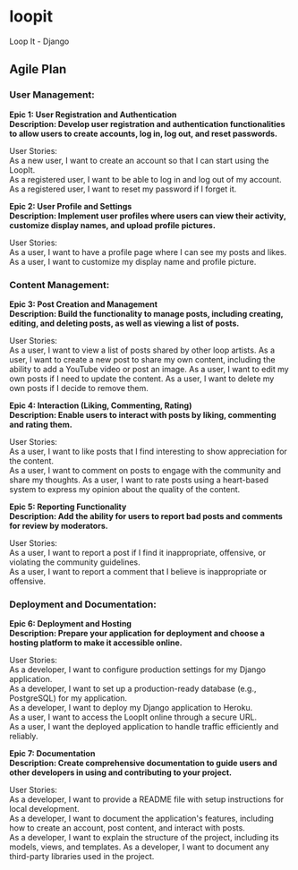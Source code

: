 # loopit
Loop It - Django 
## Agile Plan
### User Management:
**Epic 1: User Registration and Authentication** \
**Description: Develop user registration and authentication functionalities to allow users to create accounts, log in, log out, and reset passwords.** 

User Stories: \
As a new user, I want to create an account so that I can start using the LoopIt. \
As a registered user, I want to be able to log in and log out of my account. \
As a registered user, I want to reset my password if I forget it. 

**Epic 2: User Profile and Settings** \
**Description: Implement user profiles where users can view their activity, customize display names, and upload profile pictures.**

User Stories: \
As a user, I want to have a profile page where I can see my posts and likes. \
As a user, I want to customize my display name and profile picture.

### Content Management:
**Epic 3: Post Creation and Management** \
**Description: Build the functionality to manage posts, including creating, editing, and deleting posts, as well as viewing a list of posts.**

User Stories: \
As a user, I want to view a list of posts shared by other loop artists.
As a user, I want to create a new post to share my own content, including the ability to add a YouTube video or post an image.
As a user, I want to edit my own posts if I need to update the content.
As a user, I want to delete my own posts if I decide to remove them.

**Epic 4: Interaction (Liking, Commenting, Rating)** \
**Description: Enable users to interact with posts by liking, commenting and rating them.**

User Stories: \
As a user, I want to like posts that I find interesting to show appreciation for the content. \
As a user, I want to comment on posts to engage with the community and share my thoughts. 
As a user, I want to rate posts using a heart-based system to express my opinion about the quality of the content.

**Epic 5: Reporting Functionality** \
**Description: Add the ability for users to report bad posts and comments for review by moderators.**

User Stories: \
As a user, I want to report a post if I find it inappropriate, offensive, or violating the community guidelines. \
As a user, I want to report a comment that I believe is inappropriate or offensive. 

### Deployment and Documentation:
**Epic 6: Deployment and Hosting** \
**Description: Prepare your application for deployment and choose a hosting platform to make it accessible online.**

User Stories: \
As a developer, I want to configure production settings for my Django application. \
As a developer, I want to set up a production-ready database (e.g., PostgreSQL) for my application. \
As a developer, I want to deploy my Django application to Heroku. \
As a user, I want to access the LoopIt online through a secure URL. \
As a user, I want the deployed application to handle traffic efficiently and reliably.

**Epic 7: Documentation** \
**Description: Create comprehensive documentation to guide users and other developers in using and contributing to your project.**

User Stories: \
As a developer, I want to provide a README file with setup instructions for local development. \
As a developer, I want to document the application's features, including how to create an account, post content, and interact with posts. \
As a developer, I want to explain the structure of the project, including its models, views, and templates.
As a developer, I want to document any third-party libraries used in the project.
